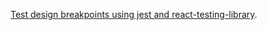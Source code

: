[Test design breakpoints using jest and react-testing-library](https://www.js-howto.com/test-design-breakpoints-using-jest-and-react-testing-library/).
